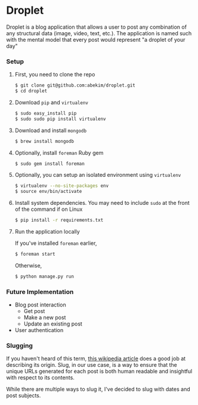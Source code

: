 Droplet
=======

Droplet is a blog application that allows a user to post any combination of any structural data (image, video, text, etc.).
The application is named such with the mental model that every post would represent "a droplet of your day"

### Setup

1. First, you need to clone the repo

    ```bash
    $ git clone git@github.com:abekim/droplet.git
    $ cd droplet
    ```

2. Download `pip` and `virtualenv`

    ```bash
    $ sudo easy_install pip 
    $ sudo sudo pip install virtualenv
    ```

3. Download and install `mongodb`

    ```bash
    $ brew install mongodb
    ```

4. Optionally, install `foreman` Ruby gem

    ```bash
    $ sudo gem install foreman
    ```

5. Optionally, you can setup an isolated environment using `virtualenv`

    ```bash
    $ virtualenv --no-site-packages env 
    $ source env/bin/activate
    ```

6. Install system dependencies. You may need to include `sudo` at the front of the command if on Linux

    ```bash
    $ pip install -r requirements.txt
    ```

7. Run the application locally

    If you've installed `foreman` earlier,

    ```bash
    $ foreman start
    ```

    Otherwise,

    ```bash
    $ python manage.py run
    ```

### Future Implementation

- Blog post interaction
	- Get post
	- Make a new post
	- Update an existing post
- User authentication

### Slugging

If you haven't heard of this term, [this wikipedia article](https://en.wikipedia.org/wiki/Slug_(publishing)) does a good job at describing its origin. Slug, in our use case, is a way to ensure that the unique URLs generated for each post is both human readable and insightful with respect to its contents.

While there are multiple ways to slug it, I've decided to slug with dates and post subjects.
